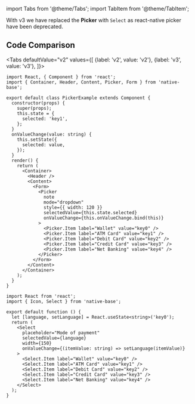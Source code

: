 import Tabs from '@theme/Tabs';
import TabItem from '@theme/TabItem';

With v3 we have replaced the **Picker** with `Select` as react-native picker have been deprecated.

## Code Comparison

<Tabs
defaultValue="v2"
values={[
{label: 'v2', value: 'v2'},
{label: 'v3', value: 'v3'},
]}>
<TabItem value="v2">

```tsx
import React, { Component } from 'react';
import { Container, Header, Content, Picker, Form } from 'native-base';

export default class PickerExample extends Component {
  constructor(props) {
    super(props);
    this.state = {
      selected: 'key1',
    };
  }
  onValueChange(value: string) {
    this.setState({
      selected: value,
    });
  }
  render() {
    return (
      <Container>
        <Header />
        <Content>
          <Form>
            <Picker
              note
              mode="dropdown"
              style={{ width: 120 }}
              selectedValue={this.state.selected}
              onValueChange={this.onValueChange.bind(this)}
            >
              <Picker.Item label="Wallet" value="key0" />
              <Picker.Item label="ATM Card" value="key1" />
              <Picker.Item label="Debit Card" value="key2" />
              <Picker.Item label="Credit Card" value="key3" />
              <Picker.Item label="Net Banking" value="key4" />
            </Picker>
          </Form>
        </Content>
      </Container>
    );
  }
}
```

</TabItem>
<TabItem value="v3">

```tsx
import React from 'react';
import { Icon, Select } from 'native-base';

export default function () {
  let [language, setLanguage] = React.useState<string>('key0');
  return (
    <Select
      placeholder="Mode of payment"
      selectedValue={language}
      width={150}
      onValueChange={(itemValue: string) => setLanguage(itemValue)}
    >
      <Select.Item label="Wallet" value="key0" />
      <Select.Item label="ATM Card" value="key1" />
      <Select.Item label="Debit Card" value="key2" />
      <Select.Item label="Credit Card" value="key3" />
      <Select.Item label="Net Banking" value="key4" />
    </Select>
  );
}
```

</TabItem>
</Tabs>
